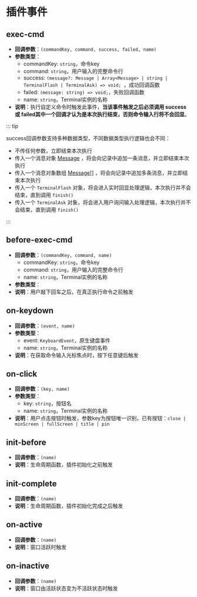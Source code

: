 # 插件事件

## exec-cmd

- **回调参数**：`(commandKey, command, success, failed, name)`
- **参数类型**：
  - commandKey: `string`，命令key
  - command: `string`，用户输入的完整命令行
  - success: `(message?: Message | Array<Message> | string | TerminalFlash | TerminalAsk) => void; `，成功回调函数
  - failed: `(message: string) => void;`，失败回调函数
  - name: `string`，Terminal实例的名称
- **说明**：执行自定义命令时触发此事件，**当该事件触发之后必须调用 success 或 failed其中一个回调才认为是本次执行结束，否则命令输入行将不会回显**。

::: tip

success回调参数支持多种数据类型，不同数据类型执行逻辑也会不同：
- 不传任何参数，立即结束本次执行
- 传入一个消息对象 [Message](/zh/entities#Message) ，将会向记录中追加一条消息，并立即结束本次执行
- 传入一个消息对象数组 [Message](/zh/entities#Message)[] ，将会向记录中追加多条消息，并立即结束本次执行
- 传入一个 `TerminalFlash` 对象，将会进入实时回显处理逻辑，本次执行并不会结束，直到调用 `finish()`
- 传入一个 `TerminalAsk` 对象，将会进入用户询问输入处理逻辑，本次执行并不会结束，直到调用 `finish()`

:::

## before-exec-cmd

- **回调参数**：`(commandKey, command, name)`
  - commandKey: `string`，命令key
  - command: `string`，用户输入的完整命令行
  - name: `string`，Terminal实例的名称
- **参数类型**：
- **说明**：用户敲下回车之后，在真正执行命令之前触发

## on-keydown

- **回调参数**：`(event, name)`
- **参数类型**：
  - event: `KeyboardEvent`，原生键盘事件
  - name: `string`，Terminal实例的名称
- **说明**：在获取命令输入光标焦点时，按下任意键后触发

## on-click

- **回调参数**：`(key, name)`
- **参数类型**：
  - key: `string`，按钮名
  - name: `string`，Terminal实例的名称
- **说明**：用户点击按钮时触发，参数key为按钮唯一识别，已有按钮：`close | minScreen | fullScreen | title | pin`

## init-before

- **回调参数**：`(name)`
- **说明**：生命周期函数，插件初始化之前触发

## init-complete

- **回调参数**：`(name)`
- **说明**：生命周期函数，插件初始化完成之后触发

## on-active

- **回调参数**：`(name)`
- **说明**：窗口活跃时触发

## on-inactive

- **回调参数**：`(name)`
- **说明**：窗口由活跃状态变为不活跃状态时触发

<CommentService></CommentService>
